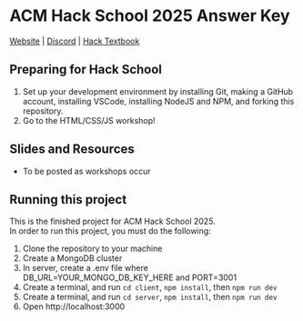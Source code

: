 # ACM Hack School 2025 Answer Key

[Website](https://hack.acmucsd.com/) | [Discord](https://discord.com/invite/AxCKxpuAUw) | [Hack Textbook](https://hack.acmucsd.com/hack-school)

## Preparing for Hack School

1. Set up your development environment by installing Git, making a GitHub account, installing VSCode, installing NodeJS and NPM, and forking this repository.
2. Go to the HTML/CSS/JS workshop!

## Slides and Resources

- To be posted as workshops occur

## Running this project

This is the finished project for ACM Hack School 2025.\
In order to run this project, you must do the following:

1. Clone the repository to your machine
2. Create a MongoDB cluster
3. In server, create a .env file where DB_URL=YOUR_MONGO_DB_KEY_HERE and PORT=3001
4. Create a terminal, and run `cd client`, `npm install`, then `npm run dev`
5. Create a terminal, and run `cd server`, `npm install`, then `npm run dev`
6. Open http://localhost:3000
